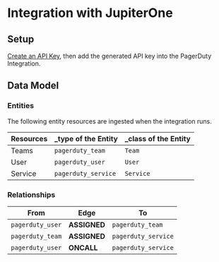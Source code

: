 # Integration with JupiterOne

## Setup

[Create an API Key](https://support.pagerduty.com/docs/generating-api-keys#section-generating-a-general-access-rest-api-key),
then add the generated API key into the PagerDuty Integration.

## Data Model

### Entities

The following entity resources are ingested when the integration runs.

| Resources | \_type of the Entity | \_class of the Entity |
| --------- | -------------------- | --------------------- |
| Teams     | `pagerduty_team`     | `Team`                |
| User      | `pagerduty_user`     | `User`                |
| Service   | `pagerduty_service`  | `Service`             |

### Relationships

| From             | Edge         | To                  |
| ---------------- | ------------ | ------------------- |
| `pagerduty_user` | **ASSIGNED** | `pagerduty_team`    |
| `pagerduty_team` | **ASSIGNED** | `pagerduty_service` |
| `pagerduty_user` | **ONCALL**   | `pagerduty_service` |
